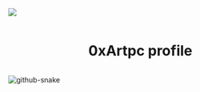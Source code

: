 <img src="https://user-images.githubusercontent.com/73097560/115834477-dbab4500-a447-11eb-908a-139a6edaec5c.gif">

<div id="user-content-toc">
  <ul align="center">
    <summary><h1 style="display: inline-block">0xArtpc profile</h1></summary>
  </ul>
</div>

<picture>
  <source media="(prefers-color-scheme: dark)" srcset="https://github.com/0xArtpc/0xArtpc/blob/output/github-contribution-grid-snake-dark.svg" />
  <img alt="github-snake" src="github-snake.svg" />
</picture>
